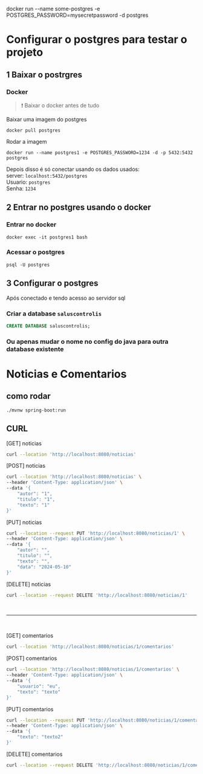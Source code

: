 
docker run --name some-postgres -e POSTGRES_PASSWORD=mysecretpassword -d postgres

# Configurar o postgres para testar o projeto

## 1 Baixar o postrgres
### Docker
>❗ Baixar o docker antes de tudo  

Baixar uma imagem do postgres
```
docker pull postgres
```

Rodar a imagem
```
docker run --name postgres1 -e POSTGRES_PASSWORD=1234 -d -p 5432:5432 postgres
```
Depois disso é só conectar usando os dados usados:  
server: `localhost:5432/postgres`   
Usuario: `postgres`     
Senha: `1234`       

## 2 Entrar no postgres usando o docker
### Entrar no docker
```
docker exec -it postgres1 bash
```

### Acessar o postgres
```
psql -U postgres
```

## 3 Configurar o postgres
Após conectado e tendo acesso ao servidor sql   
### Criar a database `saluscontrolis`
```sql
CREATE DATABASE saluscontrolis;
```

### Ou apenas mudar o nome no config do java para outra database existente





# Noticias e Comentarios

## como rodar
    
    ./mvnw spring-boot:run

## CURL
[GET] noticias
``` sh 
curl --location 'http://localhost:8080/noticias' 
```

[POST] noticias
``` sh 
curl --location 'http://localhost:8080/noticias' \
--header 'Content-Type: application/json' \
--data '{
    "autor": "1",
    "titulo": "1",
    "texto": "1"
}'
```

[PUT] noticias
``` sh 
curl --location --request PUT 'http://localhost:8080/noticias/1' \
--header 'Content-Type: application/json' \
--data '{
    "autor": "",
    "titulo": "",
    "texto": "",
    "data": "2024-05-10"
}'
```

[DELETE] noticias
``` sh 
curl --location --request DELETE 'http://localhost:8080/noticias/1'
```
<br/>

---

<br/>

[GET] comentarios
``` sh 
curl --location 'http://localhost:8080/noticias/1/comentarios'
```

[POST] comentarios
``` sh 
curl --location 'http://localhost:8080/noticias/1/comentarios' \
--header 'Content-Type: application/json' \
--data '{
    "usuario": "eu",
    "texto": "texto"
}'
```

[PUT] comentarios
``` sh 
curl --location --request PUT 'http://localhost:8080/noticias/1/comentarios/2' \
--header 'Content-Type: application/json' \
--data '{
    "texto": "texto2"
}'
```

[DELETE] comentarios
``` sh 
curl --location --request DELETE 'http://localhost:8080/noticias/1/comentarios/1'
```